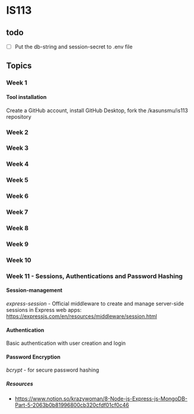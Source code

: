# IS113

## todo

- [ ] Put the db-string and session-secret to .env file


## Topics

### Week 1
#### Tool installation
Create a GitHub account, install GitHub Desktop, fork the /kasunsmu/is113 repository

### Week 2

### Week 3

### Week 4

### Week 5

### Week 6

### Week 7

### Week 8

### Week 9

### Week 10

### Week 11 - Sessions, Authentications and Password Hashing 
#### Session-management
_express-session_ - Official middleware to create and manage server-side sessions in Express web apps: https://expressjs.com/en/resources/middleware/session.html

#### Authentication
Basic authentication with user creation and login 

#### Password Encryption
_bcrypt_ - for secure password hashing

##### Resources
* https://www.notion.so/krazywoman/8-Node-js-Express-js-MongoDB-Part-5-2063b0b81996800cb320cfdf01cf0c46

